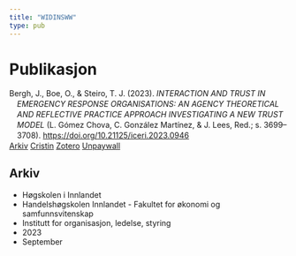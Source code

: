 ```yaml
---
title: "WIDINSWW"
type: pub
---
```

<h1>Publikasjon</h1>
<article id="csl-bib-container-WIDINSWW" class="csl-bib-container">
  <div class="csl-bib-body" style="line-height: 1.35; padding-left: 1em; text-indent:-1em;">
  <div class="csl-entry">Bergh, J., Boe, O., &amp; Steiro, T. J. (2023). <i>INTERACTION AND TRUST IN EMERGENCY RESPONSE ORGANISATIONS: AN AGENCY THEORETICAL AND REFLECTIVE PRACTICE APPROACH INVESTIGATING A NEW TRUST MODEL</i> (L. G&#xF3;mez Chova, C. Gonz&#xE1;lez Mart&#xED;nez, &amp; J. Lees, Red.; s. 3699&#x2013;3708). <a href="https://doi.org/10.21125/iceri.2023.0946">https://doi.org/10.21125/iceri.2023.0946</a></div>
</div>
  <div class="csl-bib-buttons">
    <a href="#taxonomy-article-WIDINSWW" class="csl-bib-button">Arkiv</a>
    <a href="https://app.cristin.no/results/show.jsf?id=2178885" alt="Cristin URL" class="csl-bib-button">Cristin</a>
    <a href="http://zotero.org/groups/5402882/items/WIDINSWW" alt="Zotero URL" class="csl-bib-button">Zotero</a>
    <a href="https://doi.org/10.21125/iceri.2023.0946" class="csl-bib-button">Unpaywall</a>
  </div>
  <div id="csl-bib-meta-container-WIDINSWW"></div>
</article>
<div id="csl-bib-meta-WIDINSWW" class="csl-bib-meta">
  <article id="taxonomy-article-WIDINSWW" class="taxonomy-article">
    <h1>Arkiv</h1>
    <ul>
      <li>Høgskolen i Innlandet</li>
      <li>Handelshøgskolen Innlandet - Fakultet for økonomi og samfunnsvitenskap</li>
      <li>Institutt for organisasjon, ledelse, styring</li>
      <li>2023</li>
      <li>September</li>
    </ul>
  </article>
</div>
